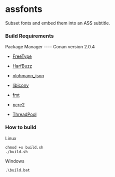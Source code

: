 # assfonts

Subset fonts and embed them into an ASS subtitle.

### Build Requirements

Package Manager ---- Conan version 2.0.4

- [FreeType](http://freetype.org/)

- [HarfBuzz](https://github.com/harfbuzz/harfbuzz)

- [nlohmann_json](https://github.com/nlohmann/json)

- [libiconv](https://www.gnu.org/software/libiconv/)

- [fmt](https://github.com/fmtlib/fmt)

- [pcre2](https://www.pcre.org/)

- [ThreadPool](https://github.com/progschj/ThreadPool)

### How to build

Linux

```
chmod +x build.sh
./build.sh
```

Windows

```
.\build.bat
```
